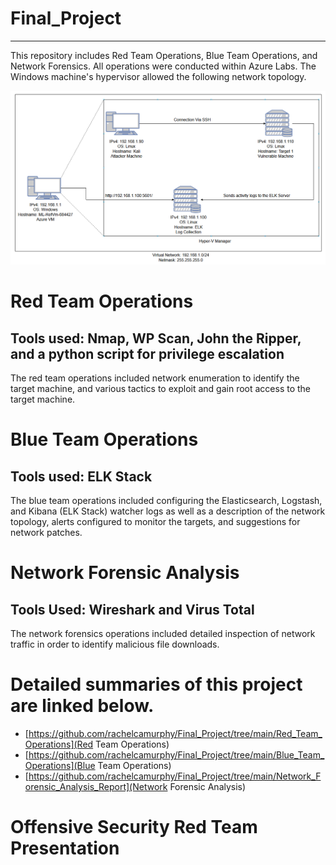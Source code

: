# Final_Project
---
This repository includes Red Team Operations, Blue Team Operations, and Network Forensics. All operations were conducted within Azure Labs. The Windows machine's hypervisor allowed the following network topology.

![diagram](https://github.com/rachelcamurphy/Final_Project/blob/main/Blue_Team_Operations/Images/Final_Project_Network_Diagram.PNG)


# Red Team Operations

## Tools used: Nmap, WP Scan, John the Ripper, and a python script for privilege escalation

The red team operations included network enumeration to identify the target machine, and various tactics to exploit and gain root access to the target machine. 

# Blue Team Operations
## Tools used: ELK Stack
The blue team operations included configuring the Elasticsearch, Logstash, and Kibana (ELK Stack) watcher logs as well as a description of the network topology, alerts configured to monitor the targets, and suggestions for network patches. 

# Network Forensic Analysis

## Tools Used: Wireshark and Virus Total 

The network forensics operations included detailed inspection of network traffic in order to identify malicious file downloads.

# Detailed summaries of this project are linked below.
 - [https://github.com/rachelcamurphy/Final_Project/tree/main/Red_Team_Operations](Red Team Operations)
 - [https://github.com/rachelcamurphy/Final_Project/tree/main/Blue_Team_Operations](Blue Team Operations)
 - [https://github.com/rachelcamurphy/Final_Project/tree/main/Network_Forensic_Analysis_Report](Network Forensic Analysis)

# Offensive Security Red Team Presentation
 



